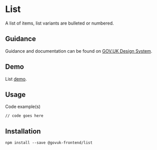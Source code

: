 # List

A list of items, list variants are bulleted or numbered.

## Guidance

Guidance and documentation can be found on [GOV.UK Design System](linkgoeshere).

## Demo

List [demo](linkgoeshere).

## Usage

Code example(s)

```
// code goes here
```



## Installation

```
npm install --save @govuk-frontend/list
```

